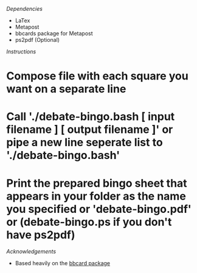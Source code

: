 *Dependencies*

* LaTex
* Metapost
* bbcards package for Metapost
* ps2pdf (Optional) 

*Instructions*

# Compose file with each square you want on a separate line
# Call './debate-bingo.bash \[ input filename \] \[ output filename \]' or pipe a new line seperate list to './debate-bingo.bash'
# Print the prepared bingo sheet that appears in your folder as the name you specified or 'debate-bingo.pdf' or (debate-bingo.ps if you don't have ps2pdf)

*Acknowledgements*

* Based heavily on the [bbcard package](http://www.ctan.org/pkg/bbcard)
